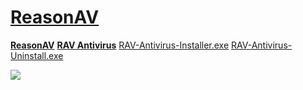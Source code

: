 # [ReasonAV](https://www.reasonsecurity.com/compare)

[**ReasonAV**](https://www.reasonsecurity.com/compare) [**RAV Antivirus**](https://www.reasonsecurity.com/compare) [RAV-Antivirus-Installer.exe](https://github.com/windows64/ReasonAV/releases/download/ReasonAV-Download/RAV-Antivirus-installer.exe) [RAV-Antivirus-Uninstall.exe](https://github.com/windows64/ReasonAV/releases/download/ReasonAV-RemoveTool/Uninstall.exe)

![](https://www.reasonsecurity.com/assets/393f8dd2.webp)
